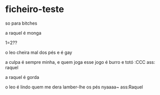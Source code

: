 # ficheiro-teste
so para bitches

a raquel é monga

1=2??


o leo cheira mal dos pés e é gay


a culpa é sempre minha, e quem joga esse jogo é burro e totó :CCC ass: raquel

a raquel é gorda

o leo é lindo quem me dera lamber-lhe os pés nyaaaa~ ass:Raquel

